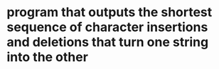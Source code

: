 # program that outputs the shortest sequence of character insertions and deletions that turn one string into the other